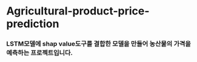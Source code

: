 # Agricultural-product-price-prediction

### LSTM모델에 shap value도구를 결합한 모델을 만들어 농산물의 가격을 예측하는 프로젝트입니다.
